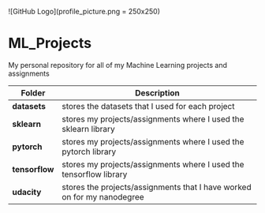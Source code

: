 ![GitHub Logo](profile_picture.png = 250x250)

# ML_Projects
My personal repository for all of my Machine Learning projects and assignments

Folder | Description
------ | -----------
**datasets** | stores the datasets that I used for each project
**sklearn** | stores my projects/assignments where I used the sklearn library
**pytorch** | stores my projects/assignments where I used the pytorch library
**tensorflow** | stores my projects/assignments where I used the tensorflow library
**udacity** | stores the projects/assignments that I have worked on for my nanodegree

